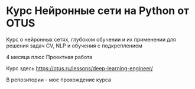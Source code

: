 # Курс Нейронные сети на Python от OTUS
Курс о нейронных сетях, глубоком обучении и их применении для решения задач CV, NLP и обучения с подкреплением

4 месяца плюс Проектная работа

Курс здесь
https://otus.ru/lessons/deep-learning-engineer/

В репозитории - мое прохождение курса

